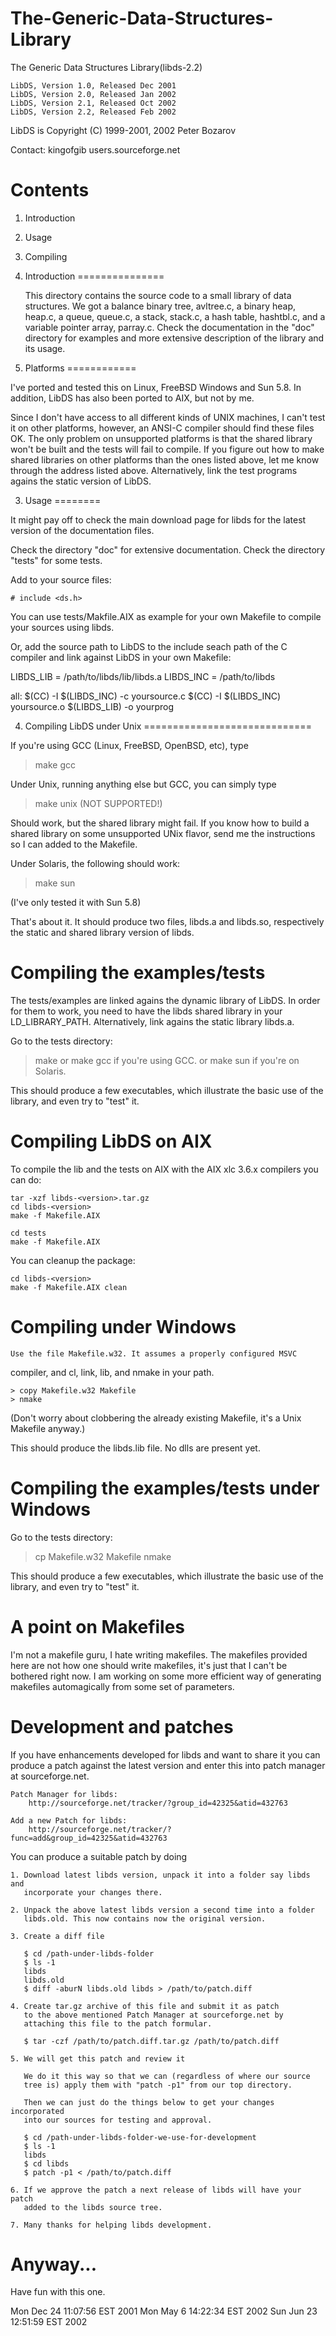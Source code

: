 # The-Generic-Data-Structures-Library
The Generic Data Structures Library(libds-2.2)


 	LibDS, Version 1.0, Released Dec 2001
 	LibDS, Version 2.0, Released Jan 2002
	LibDS, Version 2.1, Released Oct 2002
	LibDS, Version 2.2, Released Feb 2002

LibDS is Copyright (C) 1999-2001, 2002 Peter Bozarov

Contact: kingofgib <at> users.sourceforge.net

Contents
========
 1. Introduction
 2. Usage
 3. Compiling

 1. Introduction
 ===============

    This directory contains the source code to a small library of 
data structures. We got a balance binary tree, avltree.c, a binary
heap, heap.c, a queue, queue.c, a stack, stack.c, a hash table, hashtbl.c,
and a variable pointer array, parray.c. Check the documentation in
the "doc" directory for examples and more extensive description of the
library and its usage.

 2. Platforms
 ============

I've ported and tested this on Linux, FreeBSD Windows and Sun 5.8.
In addition, LibDS has also been ported to AIX, but not by me. 

Since I don't have access to all different kinds of UNIX machines, I can't
test it on other platforms, however, an ANSI-C compiler should find these
files OK. The only problem on unsupported platforms is that the shared
library won't be built and the tests will fail to compile. If you figure out
how to make shared libraries on other platforms than the ones listed above,
let me know through the address listed above. Alternatively, link the test
programs agains the static version of LibDS.

 3. Usage
 ========

It might pay off to check the main download page for libds for the latest
version of the documentation files.

Check the directory "doc" for extensive documentation.
Check the directory "tests" for some tests.

Add to your source files:

    # include <ds.h>
    
You can use tests/Makfile.AIX as example for your own Makefile to compile
your sources using libds.

Or, add the source path to LibDS to the include seach path of the C compiler
and link against LibDS in your own Makefile:

LIBDS_LIB = /path/to/libds/lib/libds.a
LIBDS_INC = /path/to/libds

all:
    $(CC) -I $(LIBDS_INC) -c yoursource.c
    $(CC) -I $(LIBDS_INC) yoursource.o $(LIBDS_LIB) -o yourprog

 4. Compiling LibDS under Unix
 =============================

If you're using GCC (Linux, FreeBSD, OpenBSD, etc), type 
  > make gcc

Under Unix, running anything else but GCC, you can simply type
  > make unix	(NOT SUPPORTED!)

Should work, but the shared library might fail. If you know how to
build a shared library on some unsupported UNix flavor, send me the
instructions so I can added to the Makefile.

Under Solaris, the following should work:
  > make sun

(I've only tested it with Sun 5.8)

That's about it. It should produce two files, libds.a and libds.so,
respectively the static and shared library version of libds.

   Compiling the examples/tests
   ============================

   The tests/examples are linked agains the dynamic library of LibDS.
In order for them to work, you need to have the libds shared library in your
LD_LIBRARY_PATH. Alternatively, link agains the static library libds.a.

Go to the tests directory:
  > make
or
  > make gcc 
if you're using GCC.
or 
  > make sun
if you're on Solaris.

This should produce a few executables, which illustrate the basic use of
the library, and even try to "test" it.

Compiling LibDS on AIX
======================

To compile the lib and the tests on AIX with the AIX xlc 3.6.x compilers
you can do: 

    tar -xzf libds-<version>.tar.gz 
    cd libds-<version>
    make -f Makefile.AIX 

    cd tests 
    make -f Makefile.AIX 


You can cleanup the package: 

    cd libds-<version>
    make -f Makefile.AIX clean 


Compiling under Windows
=======================

    Use the file Makefile.w32. It assumes a properly configured MSVC
compiler, and cl, link, lib, and nmake in your path.

    > copy Makefile.w32 Makefile
    > nmake
    
(Don't worry about clobbering the already existing Makefile, it's a Unix
Makefile anyway.)

This should produce the libds.lib file. No dlls are present yet.

Compiling the examples/tests under Windows
==========================================

Go to the tests directory:

  > cp Makefile.w32 Makefile
  > nmake

This should produce a few executables, which illustrate the basic
use of the library, and even try to "test" it.

A point on Makefiles
====================

I'm not a makefile guru, I hate writing makefiles. The makefiles provided
here are not how one should write makefiles, it's just that I can't be
bothered right now. I am working on some more efficient way of generating
makefiles automagically from some set of parameters.


Development and patches
=======================

If you have enhancements developed for libds and want to share it
you can produce a patch against the latest version and enter this into
patch manager at sourceforge.net. 

    Patch Manager for libds:
        http://sourceforge.net/tracker/?group_id=42325&atid=432763

    Add a new Patch for libds:
        http://sourceforge.net/tracker/?func=add&group_id=42325&atid=432763


You can produce a suitable patch by doing

    1. Download latest libds version, unpack it into a folder say libds and 
       incorporate your changes there.

    2. Unpack the above latest libds version a second time into a folder
       libds.old. This now contains now the original version.

    3. Create a diff file

       $ cd /path-under-libds-folder
       $ ls -1
       libds
       libds.old
       $ diff -aburN libds.old libds > /path/to/patch.diff
 
    4. Create tar.gz archive of this file and submit it as patch
       to the above mentioned Patch Manager at sourceforge.net by
       attaching this file to the patch formular.

       $ tar -czf /path/to/patch.diff.tar.gz /path/to/patch.diff

    5. We will get this patch and review it

       We do it this way so that we can (regardless of where our source 
       tree is) apply them with "patch -p1" from our top directory.

       Then we can just do the things below to get your changes incorporated
       into our sources for testing and approval.

       $ cd /path-under-libds-folder-we-use-for-development
       $ ls -1
       libds
       $ cd libds
       $ patch -p1 < /path/to/patch.diff

    6. If we approve the patch a next release of libds will have your patch
       added to the libds source tree.

    7. Many thanks for helping libds development.


Anyway...
=========

Have fun with this one.


Mon Dec 24 11:07:56 EST 2001
Mon May  6 14:22:34 EST 2002
Sun Jun 23 12:51:59 EST 2002
